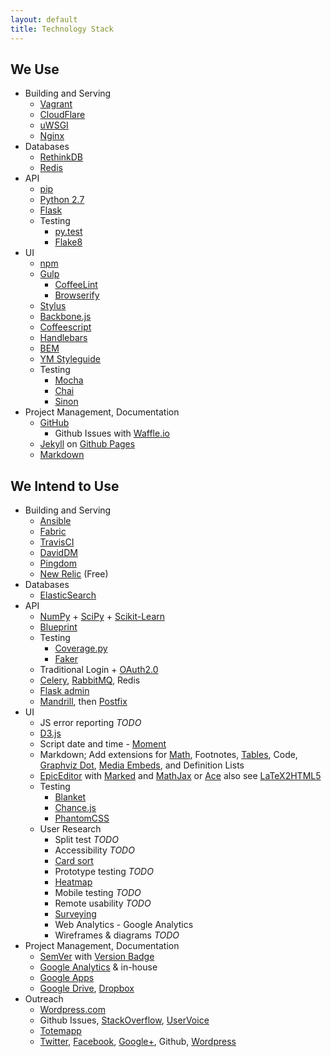 ```yaml
---
layout: default
title: Technology Stack
---
```


We Use
------

- Building and Serving
    - [Vagrant](http://www.vagrantup.com/)
    - [CloudFlare](https://www.cloudflare.com/)
    - [uWSGI](http://uwsgi-docs.readthedocs.org/en/latest/)
    - [Nginx](http://wiki.nginx.org/Main)
- Databases
    - [RethinkDB](http://rethinkdb.com/)
    - [Redis](http://redis.io/)
- API
    - [pip](https://pypi.python.org/pypi/pip)
    - [Python 2.7](http:/.python.org/2.7/)
    - [Flask](http://flask.pocoo.org/)
    - Testing
        - [py.test](http://pytest.org/latest/)
        - [Flake8](https://pypi.python.org/pypi/flake8)
- UI
    - [npm](https://npmjs.org/)
    - [Gulp](http://gulpjs.com/)
        - [CoffeeLint](http://www.coffeelint.org/)
        - [Browserify](http://browserify.org/)
    - [Stylus](http://learnboost.github.io/stylus/)
    - [Backbone.js](http://backbonejs.org/)
    - [Coffeescript](http://coffeescript.org/)
    - [Handlebars](http://handlebarsjs.com/)
    - [BEM](http://bem.info/method/)
    - [YM Styleguide](https://github.com/heiskr/ym-styleguide)
    - Testing
        - [Mocha](http://visionmedia.github.io/mocha/)
        - [Chai](http://chaijs.com/)
        - [Sinon](http://sinonjs.org/)
- Project Management, Documentation
    - [GitHub](http://github.com/)
        - Github Issues with [Waffle.io](https://waffle.io/heiskr/sagefy)
    - [Jekyll](http://jekyllrb.com/) on [Github Pages](https://pages.github.com/)
    - [Markdown](http://daringfireball.net/projects/markdown/)

We Intend to Use
----------------

- Building and Serving
    - [Ansible](http://www.ansible.com/)
    - [Fabric](http:/.fabfile.org/en/1.8/)
    - [TravisCI](https://travis-ci.org/)
    - [DavidDM](https://david-dm.org/)
    - [Pingdom](https://www.pingdom.com/)
    - [New Relic](http://newrelic.com/) (Free)
- Databases
    - [ElasticSearch](https://github.com/elasticsearch/elasticsearch)
- API
    - [NumPy](http://www.numpy.org/) + [SciPy](http://www.scipy.org/) + [Scikit-Learn](http://scikit-learn.org/stable/)
    - [Blueprint](http://apiblueprint.org/)
    - Testing
        - [Coverage.py](http://nedbatchelder.com/code/coverage/)
        - [Faker](https://github.com/joke2k/faker)
    - Traditional Login + [OAuth2.0](http://oauth.net/2/)
    - [Celery](http://www.celeryproject.org/), [RabbitMQ](http://www.rabbitmq.com/), Redis
    - [Flask admin](https://github.com/mrjoes/flask-admin/)
    - [Mandrill](http://mandrill.com/), then [Postfix](http://www.postfix.org/)
- UI
    - JS error reporting _TODO_
    - [D3.js](http://d3js.org/)
    - Script date and time - [Moment](http://momentjs.com/)
    - Markdown; Add extensions for [Math](http://www.mathjax.org/), Footnotes, [Tables](https://github.com/chjj/marked#tables), Code, [Graphviz Dot](https://github.com/mdaines/viz.js), [Media Embeds](http://sloblog.io/+sloblog/qhdsk2SMoAU/sloblog-dot-io-easy-oembed-powered-media-embeds), and Definition Lists
    - [EpicEditor](https://github.com/OscarGodson/EpicEditor) with [Marked](https://github.com/chjj/marked) and [MathJax](http://www.mathjax.org/) or [Ace](http://ace.c9.io/) also see [LaTeX2HTML5](http://latex2html5.com/)
    - Testing
        - [Blanket](http://blanketjs.org/)
        - [Chance.js](http://chancejs.com/)
        - [PhantomCSS](https://github.com/Huddle/PhantomCSS)
    - User Research
        - Split test _TODO_
        - Accessibility _TODO_
        - [Card sort](http://conceptcodify.com)
        - Prototype testing _TODO_
        - [Heatmap](http://www.crazyegg.com/)
        - Mobile testing _TODO_
        - Remote usability _TODO_
        - [Surveying](http://surveymonkey.com)
        - Web Analytics - Google Analytics
        - Wireframes & diagrams _TODO_
- Project Management, Documentation
    - [SemVer](http://semver.org/) with [Version Badge](http://badge.fury.io/)
    - [Google Analytics](http://google.com/analytics) & in-house
    - [Google Apps](http://apps.google.com)
    - [Google Drive](http://drive.google.com), [Dropbox](http://dropbox.com)
- Outreach
    - [Wordpress.com](http://wordpress.com)
    - Github Issues, [StackOverflow](http://stackoverflow.com), [UserVoice](http://uservoice.com)
    - [Totemapp](http://totemapp.com)
    - [Twitter](http://twitter.com/sagefyorg), [Facebook](https://www.facebook.com/sagefy), [Google+](https://plus.google.com/102422704401628739470/posts), Github, [Wordpress](http://sagefy.wordpress.com/)
